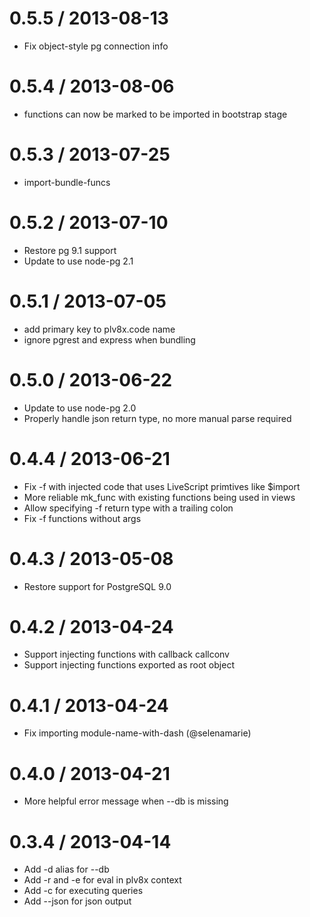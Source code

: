 0.5.5 / 2013-08-13
==================
  * Fix object-style pg connection info

0.5.4 / 2013-08-06
==================
  * functions can now be marked to be imported in bootstrap stage

0.5.3 / 2013-07-25
==================
  * import-bundle-funcs

0.5.2 / 2013-07-10
==================
  * Restore pg 9.1 support
  * Update to use node-pg 2.1

0.5.1 / 2013-07-05
==================
  * add primary key to plv8x.code name
  * ignore pgrest and express when bundling

0.5.0 / 2013-06-22
==================
  * Update to use node-pg 2.0
  * Properly handle json return type, no more manual parse required

0.4.4 / 2013-06-21
==================
  * Fix -f with injected code that uses LiveScript primtives like $import
  * More reliable mk_func with existing functions being used in views
  * Allow specifying -f return type with a trailing colon
  * Fix -f functions without args

0.4.3 / 2013-05-08
==================
  * Restore support for PostgreSQL 9.0

0.4.2 / 2013-04-24
==================
  * Support injecting functions with callback callconv
  * Support injecting functions exported as root object

0.4.1 / 2013-04-24
==================
  * Fix importing module-name-with-dash (@selenamarie)

0.4.0 / 2013-04-21
==================
  * More helpful error message when --db is missing

0.3.4 / 2013-04-14
==================

  * Add -d alias for --db
  * Add -r and -e for eval in plv8x context
  * Add -c for executing queries
  * Add --json for json output
